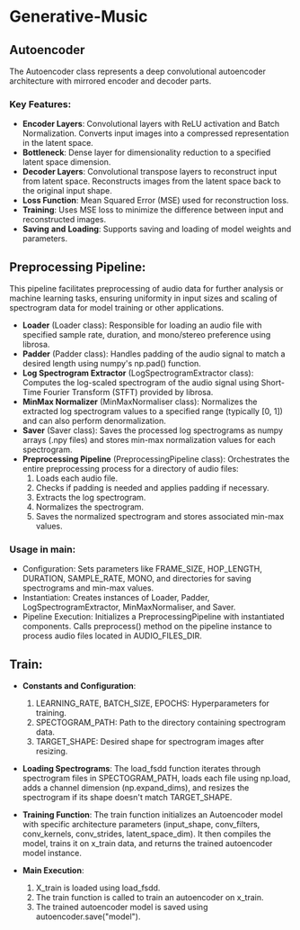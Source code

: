 # Generative-Music
## Autoencoder
The Autoencoder class represents a deep convolutional autoencoder architecture with mirrored encoder and decoder parts.

### Key Features:
* **Encoder Layers**: Convolutional layers with ReLU activation and Batch Normalization. Converts input images into a compressed representation in the latent space.
* **Bottleneck**: Dense layer for dimensionality reduction to a specified latent space dimension.
* **Decoder Layers**: Convolutional transpose layers to reconstruct input from latent space. Reconstructs images from the latent space back to the original input shape.
* **Loss Function**: Mean Squared Error (MSE) used for reconstruction loss.
* **Training**: Uses MSE loss to minimize the difference between input and reconstructed images.
* **Saving** **and** **Loading**: Supports saving and loading of model weights and parameters.


## Preprocessing Pipeline:
This pipeline facilitates preprocessing of audio data for further analysis or machine learning tasks, ensuring uniformity in input sizes and scaling of spectrogram data for model training or other applications.

* **Loader** (Loader class): Responsible for loading an audio file with specified sample rate, duration, and mono/stereo preference using librosa.
* **Padder** (Padder class): Handles padding of the audio signal to match a desired length using numpy's np.pad() function.
* **Log Spectrogram Extractor** (LogSpectrogramExtractor class): Computes the log-scaled spectrogram of the audio signal using Short-Time Fourier Transform (STFT) provided by librosa.
* **MinMax Normalizer** (MinMaxNormaliser class): Normalizes the extracted log spectrogram values to a specified range (typically [0, 1]) and can also perform denormalization.
* **Saver** (Saver class): Saves the processed log spectrograms as numpy arrays (.npy files) and stores min-max normalization values for each spectrogram.
* **Preprocessing Pipeline** (PreprocessingPipeline class): Orchestrates the entire preprocessing process for a directory of audio files:
  1. Loads each audio file.
  2. Checks if padding is needed and applies padding if necessary.
  3. Extracts the log spectrogram.
  4. Normalizes the spectrogram.
  5. Saves the normalized spectrogram and stores associated min-max values.

### Usage in __main__:
* Configuration: Sets parameters like FRAME_SIZE, HOP_LENGTH, DURATION, SAMPLE_RATE, MONO, and directories for saving spectrograms and min-max values.
* Instantiation: Creates instances of Loader, Padder, LogSpectrogramExtractor, MinMaxNormaliser, and Saver.
* Pipeline Execution: Initializes a PreprocessingPipeline with instantiated components.
Calls preprocess() method on the pipeline instance to process audio files located in AUDIO_FILES_DIR.

## Train:
* **Constants and Configuration**:
  1. LEARNING_RATE, BATCH_SIZE, EPOCHS: Hyperparameters for training.
  2. SPECTOGRAM_PATH: Path to the directory containing spectrogram data.
  3. TARGET_SHAPE: Desired shape for spectrogram images after resizing.

* **Loading Spectrograms**: The load_fsdd function iterates through spectrogram files in SPECTOGRAM_PATH, loads each file using np.load, adds a channel dimension (np.expand_dims), and resizes the spectrogram if its shape doesn't match TARGET_SHAPE.

* **Training Function**: The train function initializes an Autoencoder model with specific architecture parameters (input_shape, conv_filters, conv_kernels, conv_strides, latent_space_dim).
It then compiles the model, trains it on x_train data, and returns the trained autoencoder model instance.

* **Main Execution**: 
  1. X_train is loaded using load_fsdd.
  2. The train function is called to train an autoencoder on x_train.
  3. The trained autoencoder model is saved using autoencoder.save("model").
  

